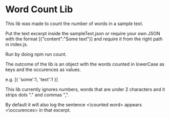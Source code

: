 # Word Count Lib

This lib was made to count the number of words in a sample text.

Put the text excerpt inside the sampleText.json or require your own JSON with the format [{"content":"Some text"}] and require it from the right path in index.js.

Run by doing npm run count.

The outcome of the lib is an object with the words counted in lowerCase as keys and the occurences as values.

e.g. 
[{
  'some':1,
  'text':1
}]

This lib currently ignores numbers, words that are under 2 characters and it strips dots "." and commas ",".

By default it will also log the sentence <\counted word> appears <\occurences> in that excerpt.